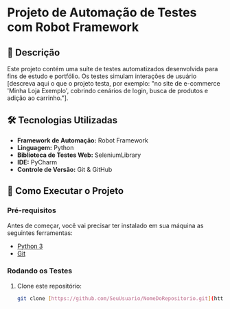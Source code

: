 # Projeto de Automação de Testes com Robot Framework

## 📖 Descrição
Este projeto contém uma suíte de testes automatizados desenvolvida para fins de estudo e portfólio. Os testes simulam interações de usuário [descreva aqui o que o projeto testa, por exemplo: "no site de e-commerce 'Minha Loja Exemplo', cobrindo cenários de login, busca de produtos e adição ao carrinho."].

## 🛠️ Tecnologias Utilizadas
* **Framework de Automação:** Robot Framework
* **Linguagem:** Python
* **Biblioteca de Testes Web:** SeleniumLibrary
* **IDE:** PyCharm
* **Controle de Versão:** Git & GitHub

## 🚀 Como Executar o Projeto

### Pré-requisitos
Antes de começar, você vai precisar ter instalado em sua máquina as seguintes ferramentas:
* [Python 3](https://www.python.org/downloads/)
* [Git](https://git-scm.com/downloads/)

### Rodando os Testes
1. Clone este repositório:
   ```bash
   git clone [https://github.com/SeuUsuario/NomeDoRepositorio.git](https://github.com/SeuUsuario/NomeDoRepositorio.git)